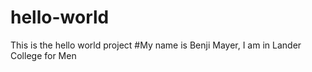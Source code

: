 # hello-world
This is the hello world project
#My name is Benji Mayer, I am in Lander College for Men
